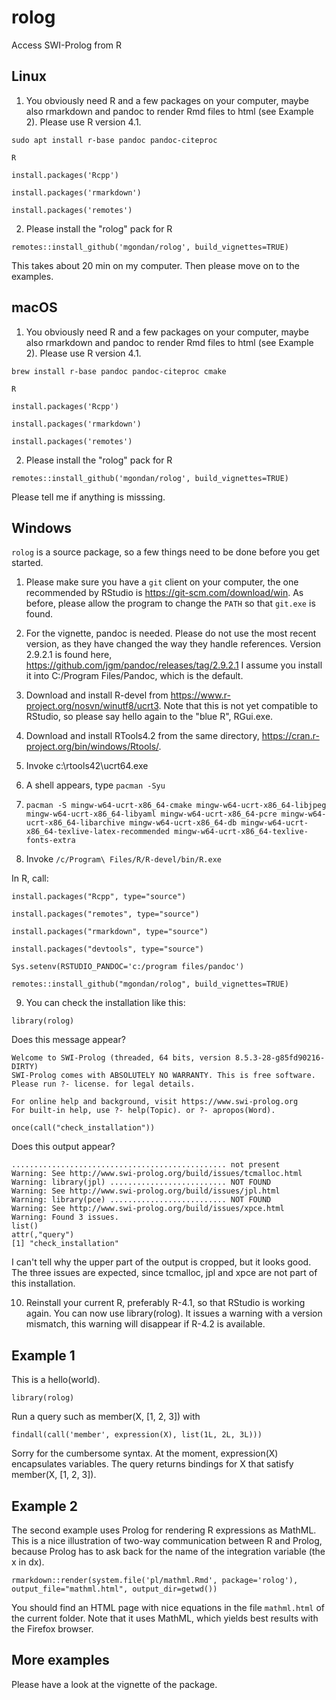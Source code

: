 # rolog
Access SWI-Prolog from R

## Linux

1. You obviously need R and a few packages on your computer, maybe also rmarkdown and pandoc to render Rmd files to html (see Example 2). Please use R version 4.1.

`sudo apt install r-base pandoc pandoc-citeproc`

`R`

`install.packages('Rcpp')`

`install.packages('rmarkdown')`

`install.packages('remotes')`

2. Please install the "rolog" pack for R

`remotes::install_github('mgondan/rolog', build_vignettes=TRUE)`

This takes about 20 min on my computer. Then please move on to the examples.

## macOS

1. You obviously need R and a few packages on your computer, maybe also rmarkdown and pandoc to render Rmd files to html (see Example 2). Please use R version 4.1.

`brew install r-base pandoc pandoc-citeproc cmake`

`R`

`install.packages('Rcpp')`

`install.packages('rmarkdown')`

`install.packages('remotes')`

2. Please install the "rolog" pack for R

`remotes::install_github('mgondan/rolog', build_vignettes=TRUE)`

Please tell me if anything is misssing.

## Windows

`rolog` is a source package, so a few things need to be done before you get started.

1. Please make sure you have a `git` client on your computer, the one recommended by RStudio is https://git-scm.com/download/win. As
   before, please allow the program to change the `PATH` so that `git.exe` is found.

2. For the vignette, pandoc is needed. Please do not use the most recent version, as they have changed the way they handle references. Version 2.9.2.1 is found here,
   https://github.com/jgm/pandoc/releases/tag/2.9.2.1 I assume you install it into C:/Program Files/Pandoc, which is the default.

3. Download and install R-devel from https://www.r-project.org/nosvn/winutf8/ucrt3. Note that this is not yet compatible to RStudio, so please say hello again to the "blue R", RGui.exe.

4. Download and install RTools4.2 from the same directory, https://cran.r-project.org/bin/windows/Rtools/.

5. Invoke c:\rtools42\ucrt64.exe

6. A shell appears, type `pacman -Syu`

7. `pacman -S mingw-w64-ucrt-x86_64-cmake mingw-w64-ucrt-x86_64-libjpeg mingw-w64-ucrt-x86_64-libyaml mingw-w64-ucrt-x86_64-pcre mingw-w64-ucrt-x86_64-libarchive mingw-w64-ucrt-x86_64-db mingw-w64-ucrt-x86_64-texlive-latex-recommended mingw-w64-ucrt-x86_64-texlive-fonts-extra`

8. Invoke `/c/Program\ Files/R/R-devel/bin/R.exe`

In R, call:

`install.packages("Rcpp", type="source")`

`install.packages("remotes", type="source")`

`install.packages("rmarkdown", type="source")`

`install.packages("devtools", type="source")`

`Sys.setenv(RSTUDIO_PANDOC='c:/program files/pandoc')`

`remotes::install_github("mgondan/rolog", build_vignettes=TRUE)`

9. You can check the installation like this:

`library(rolog)`

Does this message appear?

````
Welcome to SWI-Prolog (threaded, 64 bits, version 8.5.3-28-g85fd90216-DIRTY)
SWI-Prolog comes with ABSOLUTELY NO WARRANTY. This is free software.
Please run ?- license. for legal details.

For online help and background, visit https://www.swi-prolog.org
For built-in help, use ?- help(Topic). or ?- apropos(Word).
````

`once(call("check_installation"))`

Does this output appear?

````
................................................ not present
Warning: See http://www.swi-prolog.org/build/issues/tcmalloc.html
Warning: library(jpl) .......................... NOT FOUND
Warning: See http://www.swi-prolog.org/build/issues/jpl.html
Warning: library(pce) .......................... NOT FOUND
Warning: See http://www.swi-prolog.org/build/issues/xpce.html
Warning: Found 3 issues.
list()
attr(,"query")
[1] "check_installation"
````

I can't tell why the upper part of the output is cropped, but it looks good. The three issues are expected, since tcmalloc, jpl and xpce are not part of this installation.

10. Reinstall your current R, preferably R-4.1, so that RStudio is working again. You
   can now use library(rolog). It issues a warning with a version mismatch, this warning 
   will disappear if R-4.2 is available.

## Example 1

This is a hello(world).

`library(rolog)`

Run a query such as member(X, [1, 2, 3]) with 

`findall(call('member', expression(X), list(1L, 2L, 3L)))`

Sorry for the cumbersome syntax. At the moment, expression(X) encapsulates variables. The query returns bindings for X that satisfy member(X, [1, 2, 3]).

## Example 2

The second example uses Prolog for rendering R expressions as MathML. This is a nice illustration of two-way communication between R and Prolog,
because Prolog has to ask back for the name of the integration variable (the x in dx).

`rmarkdown::render(system.file('pl/mathml.Rmd', package='rolog'), output_file="mathml.html", output_dir=getwd())`

You should find an HTML page with nice equations in the file `mathml.html` of the current folder. Note that it uses MathML, which yields best
results with the Firefox browser.

## More examples

Please have a look at the vignette of the package.
